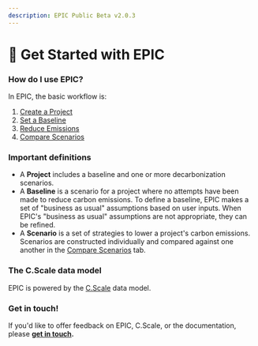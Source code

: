 ```yaml
---
description: EPIC Public Beta v2.0.3
---
```


# 🚀 Get Started with EPIC

### How do I use EPIC?

In EPIC, the basic workflow is:

1. [Create a Project](1.-create-a-project/)&#x20;
2. [Set a Baseline](base-case/)
3. [Reduce Emissions](carbon-reduction-measures/)
4. [Compare Scenarios](scenario-comparison.md)

### Important definitions

* A **Project** includes a baseline and one or more decarbonization scenarios.
* A **Baseline** is a scenario for a project where no attempts have been made to reduce carbon emissions. To define a baseline, EPIC makes a set of "business as usual" assumptions based on user inputs. When EPIC's "business as usual" assumptions are not appropriate, they can be refined.
* A **Scenario** is a set of strategies to lower a project's carbon emissions. Scenarios are constructed individually and compared against one another in the [Compare Scenarios](https://www.epic-docs.dev/epic-web-application/guide/compare-scenarios) tab.

### The C.Scale data model

EPIC is powered by the [C.Scale](https://www.cscale.io) data model.

### Get in touch!

If you'd like to offer feedback on EPIC, C.Scale, or the documentation, please [**get in touch**](https://forms.gle/eHYvfeqQGbfK6EQy8)**.**
